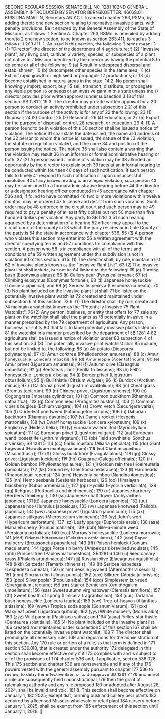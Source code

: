 SECOND REGULAR SESSION
SENATE BILL NO. 1281
102ND GENERA L ASSEMBLY
INTRODUCED BY SENATOR BERNSKOETTER.
4606S.01I KRISTINA MARTIN, Secretary
AN ACT
To amend chapter 263, RSMo, by adding thereto one new section relating to nonnative invasive
plants, with penalty provisions.
Be it enacted by the General Assembly of the State of Missouri, as follows:
1 Section A. Chapter 263, RSMo, is amended by adding thereto
2 one new section, to be known as section 263.411, to read as
3 follows:
1 263.411. 1. As used in this section, the following
2 terms mean:
3 (1) "Director", the director of the department of
4 agriculture;
5 (2) "Invasive plant", any living part, cultivar,
6 variety, species, or subspecies of a plant not native to
7 Missouri identified by the director as having the potential
8 to do some or all of the following:
9 (a) Result in widespread dispersal and establishment;
10 (b) Outcompete other species in the same area;
11 (c) Exhibit rapid growth or high seed or propagule
12 productions; or
13 (d) Become established in natural areas in the state.
14 2. No person shall knowingly import, export, buy,
15 sell, transport, distribute, or propagate any viable portion
16 or seeds of an invasive plant in this state unless the
17 director provides prior written approval under subsection 3
18 of this section.
SB 1281 2
19 3. The director may provide written approval for a
20 person to conduct an activity prohibited under subsection 2
21 of this section if the purpose of the activity is for any of
22 the following:
23 (1) Disposal;
24 (2) Control;
25 (3) Research;
26 (4) Education; or
27 (5) Export for the purpose of disposal, control,
28 research, or education.
29 4. (1) A person found to be in violation of this
30 section shall be issued a notice of violation. The notice
31 shall state the date issued, the name and address of the
32 person to whom the notice is issued, the nature of the
33 violation, the statute or regulation violated, and the name
34 and position of the person issuing the notice. The notice
35 shall also contain a warning that the violation may result
36 in an informal or formal administrative hearing or both.
37 (2) A person issued a notice of violation may be
38 afforded an opportunity by the director to explain such
39 facts at an informal hearing to be conducted within fourteen
40 days of such notification. If such person fails to timely
41 respond to such notification or upon unsuccessful resolution
42 of any issues relating to an alleged violation, such person
43 may be summoned to a formal administrative hearing before
44 the director or a designated hearing officer conducted in
45 accordance with chapter 536 and, if found to have committed
46 two or more violations within twelve months, may be ordered
47 to cease and desist from such violations. Such order may be
48 enforced in the circuit court and such person may be
49 required to pay a penalty of at least fifty dollars but not
50 more than five hundred dollars per violation. Any party to
SB 1281 3
51 such hearing aggrieved by a determination of a hearing
52 officer may appeal to the circuit court of the county in
53 which the party resides or in Cole County if the party is
54 the state in accordance with chapter 536.
55 (3) A person who violates this section may enter into
56 a written agreement with the director specifying terms and
57 conditions for compliance with this section. A person who
58 is in compliance with all of the terms and conditions of a
59 written agreement under this subdivision is not in violation
60 of this section.
61 5. (1) The director shall, by rule, maintain a list
62 of invasive plants known as the "Invasive Plant List".
63 (2) The invasive plant list shall include, but not be
64 limited to, the following:
65 (a) Burning bush (Euonymus alatus);
66 (b) Callery pear (Pyrus calleryana);
67 (c) Climbing euonymus (Euonymus fortunei);
68 (d) Japanese honeysuckle (Lonicera japonica); and
69 (e) Sericea lespedeza (Lespedeza cuneata).
70 (3) No plant included on the invasive plant list shall
71 be listed on the potentially invasive plant watchlist
72 created and maintained under subsection 6 of this section.
73 6. (1) The director shall, by rule, create and
74 maintain a watchlist known as the "Potentially Invasive
75 Plant Watchlist".
76 (2) Any person, business, or entity that offers for
77 sale any plant on the watchlist shall label the plants as
78 potentially invasive in a manner prescribed by the
79 department of agriculture. Any person, business, or entity
80 that fails to label potentially invasive plants listed on
81 the watchlist in a manner prescribed by the department of
SB 1281 4
82 agriculture shall be issued a notice of violation under
83 subsection 4 of this section.
84 (3) The potentially invasive plant watchlist shall
85 include, but not be limited to, the following:
86 (a) Air potato (Dioscorea polystachya);
87 (b) Amur corktree (Phellodendron amurense);
88 (c) Amur honeysuckle (Lonicera maackii);
89 (d) Amur maple (Acer tataricum);
90 (e) Amur privet (Ligustrum amurense);
91 (f) Autumn olive (Elaeagnus umbellata);
92 (g) Beefsteak plant (Perilla frutescens);
93 (h) Bell's honeysuckle (Lonicera x bella);
94 (i) Border privet (Ligustrum obtusifolium);
95 (j) Bull thistle (Cirsium vulgare);
96 (k) Burdock (Arctium minus);
97 (l) California privet (Ligustrum ovalifolium);
98 (m) Cheat grass (Bromus tectorum);
99 (n) Chinese privet (Ligustrum sinense);
100 (o) Cogongrass (Imperata cylindrica);
101 (p) Common buckthorn (Rhamnus cathartica);
102 (q) Common reed (Phragmites australis);
103 (r) Common viper's bugloss (Echium vulgare);
104 (s) Crown vetch (Securigera varia);
105 (t) Curly-leaf pondweed (Potamogeton crispus);
106 (u) Dahurian buckthorn (Rhamnus davurica);
107 (v) Dame's rocket (Hesperis matronalis);
108 (w) Dwarf honeysuckle (Lonicera xylosteum);
109 (x) English ivy (Hedera helix);
110 (y) Eurasian watermilfoil (Myriophyllum spicatum);
111 (z) European privet (Ligustrum vulgare);
112 (aa) European wand loosestrife (Lythrum virgatum);
113 (bb) Field sowthistle (Sonchus arvensis);
SB 1281 5
114 (cc) Garlic mustard (Alliaria petiolata);
115 (dd) Giant hogweed (Heracleum mantegazzianum);
116 (ee) Giant miscanthus (Miscanthus x);
117 (ff) Glossy buckthorn (Frangula alnus);
118 (gg) Glossy privet (Ligustrum lucidum);
119 (hh) Goatsrue (Galega officinalis);
120 (ii) Golden bamboo (Phyllostachys aurea);
121 (jj) Golden rain tree (Koelreuteria paniculata);
122 (kk) Ground ivy (Glechoma hederacea);
123 (ll) Hardheads (Rhaponticum repens);
124 (mm) Heavenly bamboo (Nandina domestica);
125 (nn) Hemp sesbania (Sesbania herbacea);
126 (oo) Himalayan blackberry (Rubus armeniacus);
127 (pp) Hydrilla (Hydrilla verticillata);
128 (qq) Itchgrass (Rottboellia cochinchinensis);
129 (rr) Japanese barberry (Berberis thunbergii);
130 (ss) Japanese chaff flower (Achyranthes japonica);
131 (tt) Japanese honeysuckle (Lonicera japonica);
132 (uu) Japanese hop (Humulus japonicus);
133 (vv) Japanese knotweed (Fallopia japonica);
134 (ww) Japanese privet (Ligustrum japonicum);
135 (xx) Japanese stiltgrass (Microstegium vimineum);
136 (yy) John's wort (Hypericum perforatum);
137 (zz) Leafy spurge (Euphorbia esula);
138 (aaa) Mahaleb cherry (Prunus mahaleb);
139 (bbb) Mile-a-minute weed (Persicaria perfoliata);
140 (ccc) Morrow's honeysuckle (Lonicera morrowii);
141 (ddd) Oriental bittersweet (Celastrus orbiculatus);
142 (eee) Paper mulberry (Broussonetia papyrifera);
143 (fff) Poison hemlock (Conium maculatum);
144 (ggg) Porcelain berry (Ampelopsis brevipedunculata);
145 (hhh) Princesstree (Paulownia tomestosa);
SB 1281 6
146 (iii) Reed canary grass (Phalaris arundinacea);
147 (jjj) Russian olive (Elaeagnus angustifolia);
148 (kkk) Saltcedar (Tamarix chinensis);
149 (lll) Sericea lespedeza (Lespedeza cuneata);
150 (mmm) Sessile joyweed (Alternanthera sessilis);
151 (nnn) Siberian elm (Ulmus pumila);
152 (ooo) Silktree (Albizia julibrissin);
153 (ppp) Silver poplar (Populus alba);
154 (qqq) Simplestem bur-reed (Sparganium erectum);
155 (rrr) Star of Bethlehem (Ornithogalum umbellatum);
156 (sss) Sweet autumn virginsbower (Clematis terniflora);
157 (ttt) Sweet breath of spring (Lonicera fragrantissima);
158 (uuu) Tartarian bush honeysuckle (Lonicera tatarica);
159 (vvv) Tree-of-heaven (Ailanthus altissima);
160 (www) Tropical soda apple (Solanum viarum);
161 (xxx) Waxyleaf privet (Ligustrum quihoui);
162 (yyy) White mulberry (Morus alba);
163 (zzz) Wild parsnip (Pastinaca sativa); and
164 (aaaa) Yellow star thistle (Centaurea solstitialis).
165 (4) No plant included on the invasive plant list
166 created and maintained under subsection 5 of this section
167 shall be listed on the potentially invasive plant watchlist.
168 7. The director shall promulgate all necessary rules
169 and regulations for the administration of this section. Any
170 rule or portion of a rule, as that term is defined in
171 section 536.010, that is created under the authority
172 delegated in this section shall become effective only if it
173 complies with and is subject to all of the provisions of
174 chapter 536 and, if applicable, section 536.028. This
175 section and chapter 536 are nonseverable and if any of the
176 powers vested with the general assembly pursuant to chapter
177 536 to review, to delay the effective date, or to disapprove
SB 1281 7
178 and annul a rule are subsequently held unconstitutional,
179 then the grant of rulemaking authority and any rule proposed
180 or adopted after August 28, 2024, shall be invalid and void.
181 8. This section shall become effective on January 1,
182 2025; except that, burning bush and callery pear plants
183 acquired by a licensed Missouri wholesale or retail plant
184 nursery before January 1, 2025, shall be exempt from
185 enforcement of this section until January 1, 2028.
